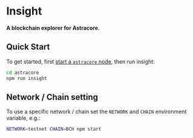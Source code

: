 # Insight

**A blockchain explorer for Astracore.**

## Quick Start

To get started, first [start a `astracore` node](../astracore-node/readme.md), then run insight:

```sh
cd astracore
npm run insight
```

## Network / Chain setting

To use a specific network / chain set the `NETWORK` and `CHAIN` environment variable, e.g.:

```sh
NETWORK=testnet CHAIN=BCH npm start
```
